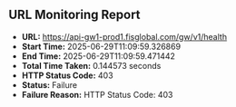 ## URL Monitoring Report

- **URL:** https://api-gw1-prod1.fisglobal.com/gw/v1/health
- **Start Time:** 2025-06-29T11:09:59.326869
- **End Time:** 2025-06-29T11:09:59.471442
- **Total Time Taken:** 0.144573 seconds
- **HTTP Status Code:** 403
- **Status:** Failure
- **Failure Reason:** HTTP Status Code: 403
